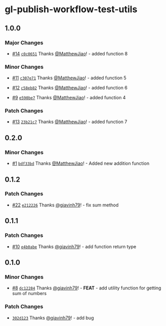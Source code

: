 # gl-publish-workflow-test-utils

## 1.0.0

### Major Changes

- [#14](https://github.com/MatthewJiao/npm-publish-workflow/pull/14) [`c0c0651`](https://github.com/MatthewJiao/npm-publish-workflow/commit/c0c0651811cd6f0e029662f1ecabfbe7e9810c17) Thanks [@MatthewJiao](https://github.com/MatthewJiao)! - added function 8

### Minor Changes

- [#11](https://github.com/MatthewJiao/npm-publish-workflow/pull/11) [`c307e71`](https://github.com/MatthewJiao/npm-publish-workflow/commit/c307e710a80b39f9b2e5527de9b3f43772c71c57) Thanks [@MatthewJiao](https://github.com/MatthewJiao)! - added function 5

- [#12](https://github.com/MatthewJiao/npm-publish-workflow/pull/12) [`c58eb82`](https://github.com/MatthewJiao/npm-publish-workflow/commit/c58eb82b38e0940bf134b81700de8b03133a33a3) Thanks [@MatthewJiao](https://github.com/MatthewJiao)! - added function 6

- [#9](https://github.com/MatthewJiao/npm-publish-workflow/pull/9) [`e590be7`](https://github.com/MatthewJiao/npm-publish-workflow/commit/e590be771014dcadb6791d70c5e075ddeceb6df0) Thanks [@MatthewJiao](https://github.com/MatthewJiao)! - added function 4

### Patch Changes

- [#13](https://github.com/MatthewJiao/npm-publish-workflow/pull/13) [`23b21c7`](https://github.com/MatthewJiao/npm-publish-workflow/commit/23b21c7798853ac1ab079ba5e3052244c5559e56) Thanks [@MatthewJiao](https://github.com/MatthewJiao)! - added function 7

## 0.2.0

### Minor Changes

- [#1](https://github.com/MatthewJiao/npm-publish-workflow/pull/1) [`bdf33bd`](https://github.com/MatthewJiao/npm-publish-workflow/commit/bdf33bd6f0116ffb669b58d946d1cf70530577f3) Thanks [@MatthewJiao](https://github.com/MatthewJiao)! - Added new addition function

## 0.1.2

### Patch Changes

- [#22](https://github.com/giavinh79/npm-publish-workflow/pull/22) [`e212226`](https://github.com/giavinh79/npm-publish-workflow/commit/e212226db3442eea694e6d3b3784c9b0878d65e0) Thanks [@giavinh79](https://github.com/giavinh79)! - fix sum method

## 0.1.1

### Patch Changes

- [#10](https://github.com/giavinh79/npm-publish-workflow/pull/10) [`e4b0abe`](https://github.com/giavinh79/npm-publish-workflow/commit/e4b0abe7d8e6d56162efefc3fd34eb7b3b713df1) Thanks [@giavinh79](https://github.com/giavinh79)! - add function return type

## 0.1.0

### Minor Changes

- [#8](https://github.com/giavinh79/npm-publish-workflow/pull/8) [`dc12284`](https://github.com/giavinh79/npm-publish-workflow/commit/dc12284b010e46aea2d5f1323e14b759d2605cb3) Thanks [@giavinh79](https://github.com/giavinh79)! - **FEAT** - add utility function for getting sum of numbers

### Patch Changes

- [`302d123`](https://github.com/giavinh79/npm-publish-workflow/commit/302d1232f61980a8251b2c33c12c34239157ddad) Thanks [@giavinh79](https://github.com/giavinh79)! - add bug
